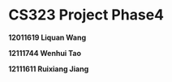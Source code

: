 # CS323 Project Phase4

**12011619 Liquan Wang**

**12111744 Wenhui Tao**

**12111611 Ruixiang Jiang**

